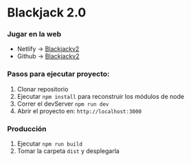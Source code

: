 # Blackjack 2.0

### Jugar en la web
- Netlify      -> [Blackjackv2]( https://blackjackv2.netlify.app/)
- Github -> [Blackjackv2](https://francopig.github.io/blackjackv2/)


### Pasos para ejecutar proyecto:

1. Clonar repositorio
2. Ejecutar ```npm install``` para reconstruir los módulos de node
3. Correr el devServer ```npm run dev```
4. Abrir el proyecto en: ```http://localhost:3000```

### Producción

1. Ejecutar ``` npm run build ```
2. Tomar la carpeta ``` dist ``` y desplegarla
